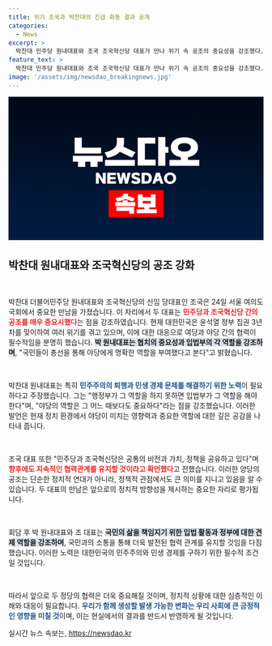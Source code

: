 ```yaml
---
title: 위기 조국과 박찬대의 긴급 회동 결과 공개
categories:
  - News
excerpt: >
  박찬대 민주당 원내대표와 조국 조국혁신당 대표가 만나 위기 속 공조의 중요성을 강조했다. 양당은 총선에서 야당의 역할을 다시 확립하고 협력 방안을 논의하며, 민주주의와 민생을 지키기 위해 힘을 모으기로 했다.
feature_text: >
  박찬대 민주당 원내대표와 조국 조국혁신당 대표가 만나 위기 속 공조의 중요성을 강조했다. 양당은 총선에서 야당의 역할을 다시 확립하고 협력 방안을 논의하며, 민주주의와 민생을 지키기 위해 힘을 모으기로 했다.
image: '/assets/img/newsdao_breakingnews.jpg'
---
```


<p><img src="/assets/img/newsdao_breakingnews.jpg" alt="flaretime 속보" /></p>

<h2 data-ke-size="size26">박찬대 원내대표와 조국혁신당의 공조 강화</h2>

<p data-ke-size="size16">&nbsp;</p>

<p>박찬대 더불어민주당 원내대표와 조국혁신당의 신임 당대표인 조국은 24일 서울 여의도 국회에서 중요한 만남을 가졌습니다. 이 자리에서 두 대표는 <b><span style="color: #ee2323;">민주당과 조국혁신당 간의 공조를 매우 중요시했다</span></b>는 점을 강조하였습니다. 현재 대한민국은 윤석열 정부 집권 3년 차를 맞이하여 여러 위기를 겪고 있으며, 이에 대한 대응으로 여당과 야당 간의 협력이 필수적임을 분명히 했습니다. <b><span style="background-color: #21538527;">박 원내대표는 협치의 중요성과 입법부의 각 역할을 강조하며</span></b>, "국민들이 총선을 통해 야당에게 명확한 역할을 부여했다고 본다"고 밝혔습니다. </p>

<p data-ke-size="size16">&nbsp;</p>

<p>박찬대 원내대표는 특히 <b><span style="color: #1a5490;">민주주의의 퇴행과 민생 경제 문제를 해결하기 위한 노력</span></b>이 필요하다고 주장했습니다. 그는 "행정부가 그 역할을 하지 못하면 입법부가 그 역할을 해야 한다"며, "야당의 역할은 그 어느 때보다도 중요하다"라는 점을 강조했습니다. 이러한 발언은 현재 정치 환경에서 야당이 미치는 영향력과 중요한 역할에 대한 깊은 공감을 나타내 줍니다.</p>

<p data-ke-size="size16">&nbsp;</p>

<p>조국 대표 또한 "민주당과 조국혁신당은 공통의 비전과 가치, 정책을 공유하고 있다"며 <b><span style="color: #ee2323;">향후에도 지속적인 협력관계를 유지할 것이라고 확언했다</span></b>고 전했습니다. 이러한 양당의 공조는 단순한 정치적 연대가 아니라, 정책적 관점에서도 큰 의미를 지니고 있음을 알 수 있습니다. 두 대표의 만남은 앞으로의 정치적 방향성을 제시하는 중요한 자리로 평가됩니다. </p>

<p data-ke-size="size16">&nbsp;</p>

<p>회담 후 박 원내대표와 조 대표는 <b><span style="background-color: #21538527;">국민의 삶을 책임지기 위한 입법 활동과 정부에 대한 견제 역할을 강조하며</span></b>, 국민과의 소통을 통해 더욱 발전된 협력 관계를 유지할 것임을 다짐했습니다. 이러한 노력은 대한민국의 민주주의와 민생 경제를 구하기 위한 필수적 조건일 것입니다. </p>

<p data-ke-size="size16">&nbsp;</p>

<p>따라서 앞으로 두 정당의 협력은 더욱 중요해질 것이며, 정치적 상황에 대한 심층적인 이해와 대응이 필요합니다. <b><span style="color: #1a5490;">우리가 함께 생성할 발생 가능한 변화는 우리 사회에 큰 긍정적인 영향을 미칠 것</span></b>이며, 이는 현실에서의 결과를 반드시 반영하게 될 것입니다.</p>
실시간 뉴스 속보는, <a href="https://newsdao.kr" rel="dofollow">https://newsdao.kr</a>



